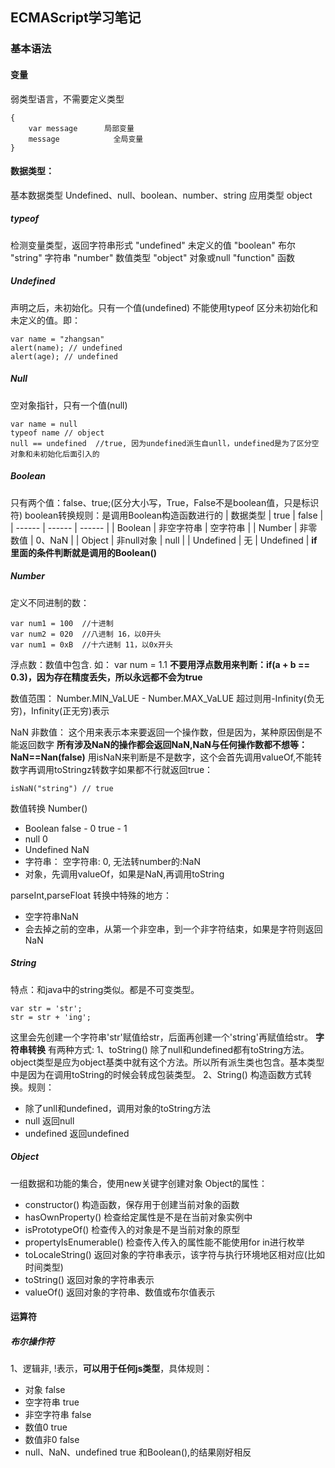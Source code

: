 ## ECMAScript学习笔记
### 基本语法
#### 变量
弱类型语言，不需要定义类型
```
{
    var message      局部变量
    message            全局变量
}
```
#### 数据类型：
 基本数据类型 Undefined、null、boolean、number、string
 应用类型  object
##### typeof  
检测变量类型，返回字符串形式
"undefined"  未定义的值
"boolean"  布尔
"string"  字符串
"number"  数值类型
"object"  对象或null
"function"  函数
##### Undefined
声明之后，未初始化。只有一个值(undefined)
不能使用typeof 区分未初始化和未定义的值。即：
```
var name = "zhangsan"
alert(name); // undefined
alert(age); // undefined
```
##### Null
空对象指针，只有一个值(null)
```
var name = null
typeof name // object
null == undefined  //true, 因为undefined派生自unll，undefined是为了区分空对象和未初始化后面引入的
```
##### Boolean
只有两个值：false、true;(区分大小写，True，False不是boolean值，只是标识符)
boolean转换规则：是调用Boolean构造函数进行的
| 数据类型 | true | false |
| ------ | ------ | ------ |
| Boolean | 非空字符串 | 空字符串 |
| Number | 非零数值 | 0、NaN |
| Object | 非null对象 | null |
| Undefined | 无 | Undefined |
**if里面的条件判断就是调用的Boolean()**

##### Number
定义不同进制的数：
```
var num1 = 100  //十进制
var num2 = 020  //八进制 16，以0开头
var num1 = 0xB  //十六进制 11，以0x开头
```
浮点数：数值中包含.
如： var num = 1.1
**不要用浮点数用来判断：if(a + b == 0.3)，因为存在精度丢失，所以永远都不会为true**

数值范围：
Number.MIN_VaLUE - Number.MAX_VaLUE
超过则用-Infinity(负无穷)，Infinity(正无穷)表示

NaN  非数值：
这个用来表示本来要返回一个操作数，但是因为，某种原因倒是不能返回数字
**所有涉及NaN的操作都会返回NaN,NaN与任何操作数都不想等：NaN==Nan(false)**
用isNaN来判断是不是数字，这个会首先调用valueOf,不能转数字再调用toStringz转数字如果都不行就返回true： 
```
isNaN("string") // true
```
数值转换
Number()
-  Boolean  false - 0 true - 1
-  null 0
-  Undefined  NaN
-  字符串： 空字符串: 0, 无法转number的:NaN
-  对象，先调用valueOf，如果是NaN,再调用toString

parseInt,parseFloat 转换中特殊的地方：

- 空字符串NaN
- 会去掉之前的空串，从第一个非空串，到一个非字符结束，如果是字符则返回NaN 

##### String
特点：和java中的string类似。都是不可变类型。
```
var str = 'str';
str = str + 'ing';
```
这里会先创建一个字符串'str'赋值给str，后面再创建一个'string'再赋值给str。
**字符串转换**
有两种方式: 
1、toString()
除了null和undefined都有toString方法。object类型是应为object基类中就有这个方法。所以所有派生类也包含。基本类型中是因为在调用toString的时候会转成包装类型。
2、String()
构造函数方式转换。规则：

- 除了unll和undefined，调用对象的toString方法 
- null  返回null
- undefined 返回undefined

##### Object
一组数据和功能的集合，使用new关键字创建对象
Object的属性：

- constructor() 构造函数，保存用于创建当前对象的函数
- hasOwnProperty()  检查给定属性是不是在当前对象实例中
- isPrototypeOf()   检查传入的对象是不是当前对象的原型
- propertyIsEnumerable()  检查传入传入的属性能不能使用for in进行枚举
- toLocaleString()  返回对象的字符串表示，该字符与执行环境地区相对应(比如时间类型)
- toString() 返回对象的字符串表示
- valueOf()  返回对象的字符串、数值或布尔值表示

#### 运算符
##### 布尔操作符
1、逻辑非, !表示，**可以用于任何js类型**，具体规则：

- 对象      false
- 空字符串  true
- 非空字符串 false
- 数值0  true
- 数值非0 false
- null、NaN、undefined true
和Boolean(),的结果刚好相反